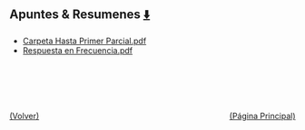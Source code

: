 
<html>
<body>
<h2>Apuntes & Resumenes <a href="https://downgit.github.io/#/home?url=https://github.com/Apuntes-FIUBA/Apuntes-Electronica/tree/main/86 - Electrónica/8604 - Analisis de Circuitos/Apuntes & Resumenes" style="font-size:20px">  ⬇️ </a></h2>
<ul>
    <li><a href="Carpeta Hasta Primer Parcial.pdf">Carpeta Hasta Primer Parcial.pdf</a></li>
    <li><a href="Respuesta en Frecuencia.pdf">Respuesta en Frecuencia.pdf</a></li>
</ul>
</body>
</html>



<br><br><br><br><br><a href="../" style="float: left">(Volver)</a> <a href="https://apuntes-fiuba.github.io/Apuntes-Electronica" style="float: right">(Página Principal)</a>
